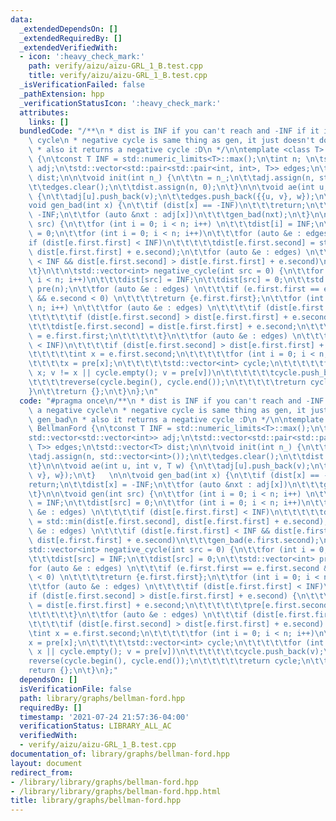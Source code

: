 ```yaml
---
data:
  _extendedDependsOn: []
  _extendedRequiredBy: []
  _extendedVerifiedWith:
  - icon: ':heavy_check_mark:'
    path: verify/aizu/aizu-GRL_1_B.test.cpp
    title: verify/aizu/aizu-GRL_1_B.test.cpp
  _isVerificationFailed: false
  _pathExtension: hpp
  _verificationStatusIcon: ':heavy_check_mark:'
  attributes:
    links: []
  bundledCode: "/**\n * dist is INF if you can't reach and -INF if it is in a negative\
    \ cycle\n * negative cycle is same thing as gen, it just doesn't do gen_bad\n\
    \ * also it returns a negative cycle :D\n */\n\ntemplate <class T> struct BellmanFord\
    \ {\n\tconst T INF = std::numeric_limits<T>::max();\n\tint n; \n\tstd::vector<std::vector<int>>\
    \ adj;\n\tstd::vector<std::pair<std::pair<int, int>, T>> edges;\n\tstd::vector<T>\
    \ dist;\n\n\tvoid init(int n_) {\n\t\tn = n_;\n\t\tadj.assign(n, std::vector<int>());\n\
    \t\tedges.clear();\n\t\tdist.assign(n, 0);\n\t}\n\n\tvoid ae(int u, int v, T w)\
    \ {\n\t\tadj[u].push_back(v);\n\t\tedges.push_back({{u, v}, w});\n\t}   \n\n\t\
    void gen_bad(int x) {\n\t\tif (dist[x] == -INF)\n\t\t\treturn;\n\t\tdist[x] =\
    \ -INF;\n\t\tfor (auto &nxt : adj[x])\n\t\t\tgen_bad(nxt);\n\t}\n\n\tvoid gen(int\
    \ src) {\n\t\tfor (int i = 0; i < n; i++) \n\t\t\tdist[i] = INF;\n\t\tdist[src]\
    \ = 0;\n\t\tfor (int i = 0; i < n; i++)\n\t\t\tfor (auto &e : edges) \n\t\t\t\t\
    if (dist[e.first.first] < INF)\n\t\t\t\t\tdist[e.first.second] = std::min(dist[e.first.second],\
    \ dist[e.first.first] + e.second);\n\t\tfor (auto &e : edges) \n\t\t\tif (dist[e.first.first]\
    \ < INF && dist[e.first.second] > dist[e.first.first] + e.second)\n\t\t\tgen_bad(e.first.second);\n\
    \t}\n\t\n\tstd::vector<int> negative_cycle(int src = 0) {\n\t\tfor (int i = 0;\
    \ i < n; i++)\n\t\t\tdist[src] = INF;\n\t\tdist[src] = 0;\n\t\tstd::vector<int>\
    \ pre(n);\n\t\tfor (auto &e : edges) \n\t\t\tif (e.first.first == e.first.second\
    \ && e.second < 0) \n\t\t\t\treturn {e.first.first};\n\t\tfor (int i = 0; i <\
    \ n; i++) \n\t\t\tfor (auto &e : edges) \n\t\t\t\tif (dist[e.first.first] < INF)\n\
    \t\t\t\t\tif (dist[e.first.second] > dist[e.first.first] + e.second) {\n\t\t\t\
    \t\t\tdist[e.first.second] = dist[e.first.first] + e.second;\n\t\t\t\t\t\tpre[e.first.second]\
    \ = e.first.first;\n\t\t\t\t\t}\n\t\tfor (auto &e : edges) \n\t\t\tif (dist[e.first.first]\
    \ < INF)\n\t\t\t\tif (dist[e.first.second] > dist[e.first.first] + e.second) {\n\
    \t\t\t\t\tint x = e.first.second;\n\t\t\t\t\tfor (int i = 0; i < n; i++)\n\t\t\
    \t\t\t\tx = pre[x];\n\t\t\t\t\tstd::vector<int> cycle;\n\t\t\t\t\tfor (int v =\
    \ x; v != x || cycle.empty(); v = pre[v])\n\t\t\t\t\t\tcycle.push_back(v);\n\t\
    \t\t\t\treverse(cycle.begin(), cycle.end());\n\t\t\t\t\treturn cycle;\n\t\t\t\t\
    }\n\t\treturn {};\n\t}\n};\n"
  code: "#pragma once\n/**\n * dist is INF if you can't reach and -INF if it is in\
    \ a negative cycle\n * negative cycle is same thing as gen, it just doesn't do\
    \ gen_bad\n * also it returns a negative cycle :D\n */\n\ntemplate <class T> struct\
    \ BellmanFord {\n\tconst T INF = std::numeric_limits<T>::max();\n\tint n; \n\t\
    std::vector<std::vector<int>> adj;\n\tstd::vector<std::pair<std::pair<int, int>,\
    \ T>> edges;\n\tstd::vector<T> dist;\n\n\tvoid init(int n_) {\n\t\tn = n_;\n\t\
    \tadj.assign(n, std::vector<int>());\n\t\tedges.clear();\n\t\tdist.assign(n, 0);\n\
    \t}\n\n\tvoid ae(int u, int v, T w) {\n\t\tadj[u].push_back(v);\n\t\tedges.push_back({{u,\
    \ v}, w});\n\t}   \n\n\tvoid gen_bad(int x) {\n\t\tif (dist[x] == -INF)\n\t\t\t\
    return;\n\t\tdist[x] = -INF;\n\t\tfor (auto &nxt : adj[x])\n\t\t\tgen_bad(nxt);\n\
    \t}\n\n\tvoid gen(int src) {\n\t\tfor (int i = 0; i < n; i++) \n\t\t\tdist[i]\
    \ = INF;\n\t\tdist[src] = 0;\n\t\tfor (int i = 0; i < n; i++)\n\t\t\tfor (auto\
    \ &e : edges) \n\t\t\t\tif (dist[e.first.first] < INF)\n\t\t\t\t\tdist[e.first.second]\
    \ = std::min(dist[e.first.second], dist[e.first.first] + e.second);\n\t\tfor (auto\
    \ &e : edges) \n\t\t\tif (dist[e.first.first] < INF && dist[e.first.second] >\
    \ dist[e.first.first] + e.second)\n\t\t\tgen_bad(e.first.second);\n\t}\n\t\n\t\
    std::vector<int> negative_cycle(int src = 0) {\n\t\tfor (int i = 0; i < n; i++)\n\
    \t\t\tdist[src] = INF;\n\t\tdist[src] = 0;\n\t\tstd::vector<int> pre(n);\n\t\t\
    for (auto &e : edges) \n\t\t\tif (e.first.first == e.first.second && e.second\
    \ < 0) \n\t\t\t\treturn {e.first.first};\n\t\tfor (int i = 0; i < n; i++) \n\t\
    \t\tfor (auto &e : edges) \n\t\t\t\tif (dist[e.first.first] < INF)\n\t\t\t\t\t\
    if (dist[e.first.second] > dist[e.first.first] + e.second) {\n\t\t\t\t\t\tdist[e.first.second]\
    \ = dist[e.first.first] + e.second;\n\t\t\t\t\t\tpre[e.first.second] = e.first.first;\n\
    \t\t\t\t\t}\n\t\tfor (auto &e : edges) \n\t\t\tif (dist[e.first.first] < INF)\n\
    \t\t\t\tif (dist[e.first.second] > dist[e.first.first] + e.second) {\n\t\t\t\t\
    \tint x = e.first.second;\n\t\t\t\t\tfor (int i = 0; i < n; i++)\n\t\t\t\t\t\t\
    x = pre[x];\n\t\t\t\t\tstd::vector<int> cycle;\n\t\t\t\t\tfor (int v = x; v !=\
    \ x || cycle.empty(); v = pre[v])\n\t\t\t\t\t\tcycle.push_back(v);\n\t\t\t\t\t\
    reverse(cycle.begin(), cycle.end());\n\t\t\t\t\treturn cycle;\n\t\t\t\t}\n\t\t\
    return {};\n\t}\n};"
  dependsOn: []
  isVerificationFile: false
  path: library/graphs/bellman-ford.hpp
  requiredBy: []
  timestamp: '2021-07-24 21:57:36-04:00'
  verificationStatus: LIBRARY_ALL_AC
  verifiedWith:
  - verify/aizu/aizu-GRL_1_B.test.cpp
documentation_of: library/graphs/bellman-ford.hpp
layout: document
redirect_from:
- /library/library/graphs/bellman-ford.hpp
- /library/library/graphs/bellman-ford.hpp.html
title: library/graphs/bellman-ford.hpp
---
```

